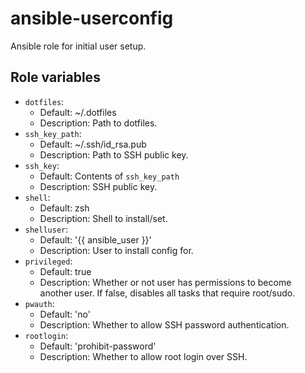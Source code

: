 # ansible-userconfig
Ansible role for initial user setup.
## Role variables
 - `dotfiles`:
   - Default: ~/.dotfiles
   - Description: Path to dotfiles.
 - `ssh_key_path`:
   - Default: ~/.ssh/id_rsa.pub
   - Description: Path to SSH public key.
 - `ssh_key`:
   - Default: Contents of `ssh_key_path`
   - Description: SSH public key.
 - `shell`:
   - Default: zsh
   - Description: Shell to install/set.
 - `shelluser`:
   - Default: '{{ ansible_user }}'
   - Description: User to install config for.
 - `privileged`:
   - Default: true
   - Description: Whether or not user has permissions to become another user. If false, disables all tasks that require root/sudo.
 - `pwauth`:
   - Default: 'no'
   - Description: Whether to allow SSH password authentication.
 - `rootlogin`:
   - Default: 'prohibit-password'
   - Description: Whether to allow root login over SSH.